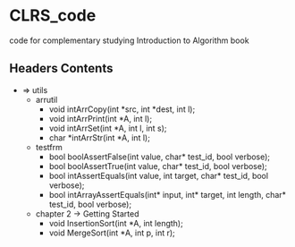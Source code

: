 # CLRS_code
code for complementary studying Introduction to Algorithm book

## Headers Contents
- => utils
    - arrutil
        - void intArrCopy(int *src, int *dest, int l);
        - void intArrPrint(int *A, int l);
        - void intArrSet(int *A, int l, int s);
        - char *intArrStr(int *A, int l);
    - testfrm
        - bool boolAssertFalse(int value, char* test_id, bool verbose);
        - bool boolAssertTrue(int value, char* test_id, bool verbose);     
        - bool intAssertEquals(int value, int target, char* test_id, bool verbose);
        - bool intArrayAssertEquals(int* input, int* target, int length, char* test_id, bool verbose);
    - chapter 2 -> Getting Started
        - void InsertionSort(int *A, int length);
        - void MergeSort(int *A, int p, int r);
